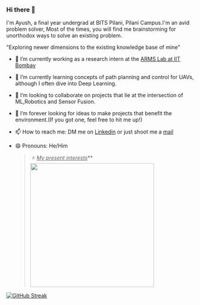 ### Hi there 👋

I'm Ayush, a final year undergrad at BITS Pilani, Pilani Campus.I'm an avid problem solver, Most of the times, you will find me brainstorming for unorthodox ways to solve an existing problem.  

"Exploring newer dimensions to the existing knowledge base of mine"   

- 🔭 I’m currently working as a research intern at the  [ARMS Lab at IIT Bombay](https://www.sc.iitb.ac.in/robotics/)

- 🌱 I’m currently learning concepts of path planning and control for UAVs, although I often dive into Deep Learning.

- 👯 I’m looking to collaborate on projects that lie at the intersection of ML,Robotics and Sensor Fusion.

- 🤔 I’m forever looking for ideas to make projects that benefit the environment.(If you got one, feel free to hit me up!) 

- 📫 How to reach me: DM me on [Linkedin](https://www.linkedin.com/in/ay-agrawal/) or just shoot me a [mail](mailto:ay.agrawal812@gmail.com)

- 😄 Pronouns: He/Him
  
  >  ⚡ ***<mark>**<u>My present interests</u>**</mark>***<img title="" src="https://lh3.googleusercontent.com/B_OoTti9VRAuewFAqlvxVytShGzTU4pduHh1pzugeWuXMW1QNJIj1MW4P4bJAWcQTTmZQBRmY1lUI7YmRHZrr9mwgRSXdav6AD9cQFyfAZcdLPBS7bFBvKALqvTCDG6_eq6u3mMl" alt="" data-align="left" width="328">

[![GitHub Streak](http://github-readme-streak-stats.herokuapp.com?user=Ayush8120&theme=dark&hide_border=true)](https://git.io/streak-stats)
